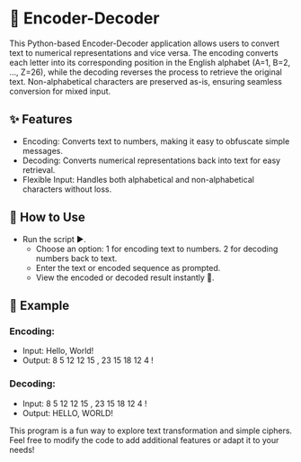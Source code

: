 # 🔐 Encoder-Decoder
This Python-based Encoder-Decoder application allows users to convert text to numerical representations and vice versa. The encoding converts each letter into its corresponding position in the English alphabet (A=1, B=2, ..., Z=26), while the decoding reverses the process to retrieve the original text. Non-alphabetical characters are preserved as-is, ensuring seamless conversion for mixed input.

## ✨ Features
- Encoding: Converts text to numbers, making it easy to obfuscate simple messages.
- Decoding: Converts numerical representations back into text for easy retrieval.
- Flexible Input: Handles both alphabetical and non-alphabetical characters without loss.
## 🔧 How to Use
- Run the script ▶️.
  - Choose an option:
1 for encoding text to numbers.
2 for decoding numbers back to text.
  - Enter the text or encoded sequence as prompted.
  - View the encoded or decoded result instantly 🌟.
## 🚀 Example

### Encoding:
- Input: Hello, World!
- Output: 8 5 12 12 15 , 23 15 18 12 4 !
### Decoding:
- Input: 8 5 12 12 15 , 23 15 18 12 4 !
- Output: HELLO, WORLD!

This program is a fun way to explore text transformation and simple ciphers. Feel free to modify the code to add additional features or adapt it to your needs!
